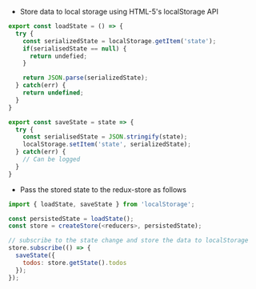 - Store data to local storage using HTML-5's localStorage API

```javascript
export const loadState = () => {
  try {
    const serializedState = localStorage.getItem('state');
    if(serialisedState == null) {
      return undefied;
    }

    return JSON.parse(serializedState);
  } catch(err) {
    return undefined;
  }
}

export const saveState = state => {
  try {
    const serialisedState = JSON.stringify(state);
    localStorage.setItem('state', serializedState);
  } catch(err) {
    // Can be logged
  }
}
```

- Pass the stored state to the redux-store as follows

```javascript
import { loadState, saveState } from 'localStorage';

const persistedState = loadState();
const store = createStore(<reducers>, persistedState);

// subscribe to the state change and store the data to localStorage
store.subscribe(() => {
  saveState({
    todos: store.getState().todos
  });
});
```
